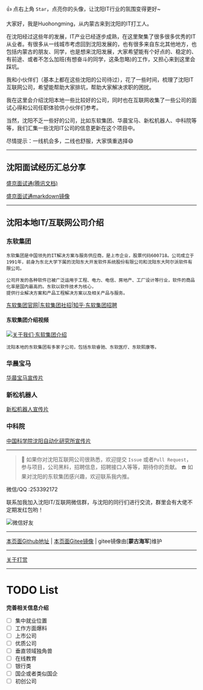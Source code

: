 :+1: 点右上角 `Star`，点亮你的头像，让沈阳IT行业的氛围变得更好~

大家好，我是Huohongming，从内蒙古来到沈阳的IT打工人。

在沈阳经过这些年的发展，IT产业已经逐步成熟，在这里聚集了很多很多优秀的IT从业者。有很多从一线城市考虑回到沈阳发展的，也有很多来自东北其他地方，也包括内蒙古的朋友、同学，也是想来沈阳发展，大家希望能有个好点的、稳定的、有前途、或者不怎么加班(有想奋斗的同学，这条忽略)的工作，又担心来到这里会踩坑。

我和小伙伴们（基本上都在这些沈阳的公司待过），花了一些时间，梳理了沈阳IT互联网公司，希望能帮助大家排坑，帮助大家解决求职的困扰。

我在这里会介绍沈阳本地一些比较好的公司，同时也在互联网收集了一些公司的面试心得和公司任职体验供小伙伴们参考。

当然，沈阳不乏一些好的公司，比如东软集团、华晨宝马、新松机器人、中科院等等，我们汇集一些沈阳IT公司的信息更新在这个项目中。

尽情提示：一线机会多，二线也舒服，大家慎重选择😄

----

## 沈阳面试经历汇总分享

[盛京面试通(腾讯文档)](https://docs.qq.com/sheet/DV3piSGFDYXhkcERL?tab=BB08J2&_t=1626881355586)

[盛京面试通markdown镜像](./interviews/盛京面试通.md)

----

## 沈阳本地IT/互联网公司介绍

### 东软集团

    东软集团是中国领先的IT解决方案与服务供应商，是上市企业，股票代码600718。公司成立于1991年，前身为东北大学下属的沈阳东大开发软件系统股份有限公司和沈阳东大阿尔派软件有限公司。

    公司开发的各种软件已被广泛运用于工程、电力、电信、房地产、工厂设计等行业，软件的商品化率是国内最高的。东软以软件技术为核心，
    提供行业解决方案和产品工程解决方案以及相关产品与服务。


[东软集团官网](https://www.neusoft.com/cn/)|[东软集团社招](https://talents.neusoft.com/webdesign/homepage.do?noclear=yes)|[知乎·东软集团招聘](https://www.zhihu.com/search?type=content&q=%E4%B8%9C%E8%BD%AF%E9%9B%86%E5%9B%A2%20%E6%B2%88%E9%98%B3)

#### 东软集团介绍视频

[![关于我们·东软集团介绍](https://i1.hdslb.com/bfs/archive/74cd6f9107ff2cf95490f015ba3916cf79a81e66.jpg@320w_200h_1c.webp)](https://www.bilibili.com/video/BV16y4y1r7r9?from=search&seid=10934766587646264218)

    沈阳本地的东软集团有多家子公司，包括东软睿驰、东软医疗、东软熙康等。

### 华晨宝马

[华晨宝马宣传片](https://www.bilibili.com/video/BV1Ko4y117qb)

### 新松机器人

[新松机器人宣传片](https://www.bilibili.com/video/BV1Hv411x7bv)

### 中科院

[中国科学院沈阳自动化研究所宣传片](https://www.bilibili.com/video/BV19Z4y1u7rK)

----

> :lollipop: 如果你对沈阳互联网公司很熟悉，欢迎提交 `Issue` 或者`Pull Request`，参与项目，公司黑料，招聘信息，招聘接口人等等，期待你的贡献。
> :phone: 如果对沈阳的东软集团感兴趣，欢迎联系我内推。

微信/QQ :253392172

联系加我加入沈阳IT/互联网微信群，与沈阳的同行们进行交流，群里会有大佬不定期发红包哟！

![微信好友](./images/weixin_contact.jpg)

----

[本页面Github地址](https://github.com/hmhuo/Shenyang-IT) | [本页面Gitee镜像](https://gitee.com/BaldLeague/Shenyang-IT) | gitee镜像由[**蒙古海军**]维护

----

[关于打赏](./donate.md)

----

# TODO List

**完善相关信息介绍**

- [ ] 集中就业位置
- [ ] 工作方面爆料
- [ ] 上市公司
- [ ] 优质公司
- [ ] 垂直领域独角兽
- [ ] 在线教育
- [ ] 银行类
- [ ] 国企或者类似国企
- [ ] 初创公司
